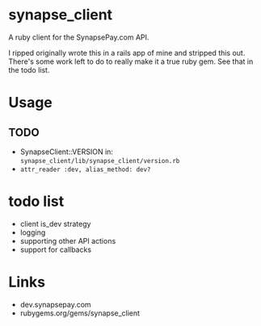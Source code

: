 # synapse_client

A ruby client for the SynapsePay.com API.

I ripped originally wrote this in a rails app of mine and stripped this out. There's some work left to do to really make it a true ruby gem. See that in the todo list.

# Usage

## TODO

* SynapseClient::VERSION in: `synapse_client/lib/synapse_client/version.rb`
* `attr_reader :dev, alias_method: dev?`

# todo list

* client is_dev strategy
* logging
* supporting other API actions
* support for callbacks

# Links

* dev.synapsepay.com
* rubygems.org/gems/synapse_client

